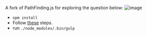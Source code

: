 A fork of PathFinding.js for exploring the question below:
![image](https://user-images.githubusercontent.com/17317792/93706527-afe67a80-fb59-11ea-813a-d77f4e5c8125.png)

- `npm install`
- Follow [these](https://stackoverflow.com/a/60921145/6274300) steps.
- run `./node_modules/.bin/gulp`
